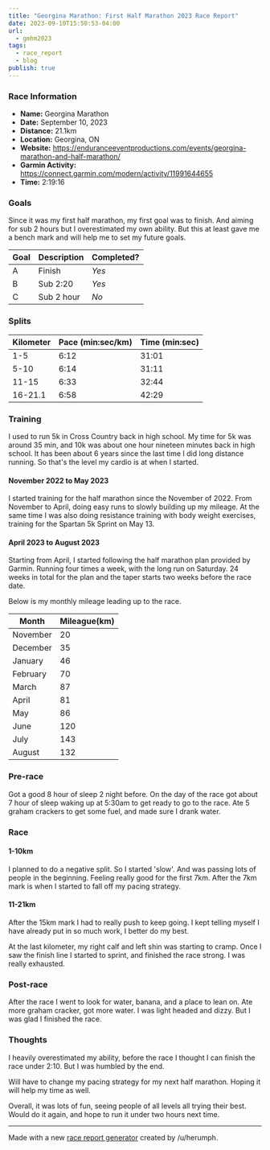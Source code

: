 ```yaml
---
title: "Georgina Marathon: First Half Marathon 2023 Race Report"
date: 2023-09-10T15:50:53-04:00
url:
  - gmhm2023
tags:
  - race_report
  - blog
publish: true
---
```

### Race Information
* **Name:** Georgina Marathon
* **Date:** September 10, 2023
* **Distance:** 21.1km
* **Location:** Georgina, ON
* **Website:** https://enduranceeventproductions.com/events/georgina-marathon-and-half-marathon/
* **Garmin Activity:** https://connect.garmin.com/modern/activity/11991644655
* **Time:** 2:19:16

### Goals
Since it was my first half marathon, my first goal was to finish.
And aiming for sub 2 hours but I overestimated my own ability.
But this at least gave me a bench mark and will help me to set my future goals.

| Goal | Description | Completed? |
|------|-------------|------------|
| A | Finish | *Yes* |
| B | Sub 2:20 | *Yes* |
| C | Sub 2 hour | *No* |

### Splits
| Kilometer | Pace (min:sec/km) | Time (min:sec) |
|------|------|-----|
| 1-5 | 6:12 | 31:01 |
| 5-10| 6:14 | 31:11 |
| 11-15| 6:33 | 32:44 |
| 16-21.1| 6:58 | 42:29 |


### Training

I used to run 5k in Cross Country back in high school.
My time for 5k was around 35 min, and 10k was about one hour nineteen minutes back in high school.
It has been about 6 years since the last time I did long distance running.
So that's the level my cardio is at when I started.

#### November 2022 to May 2023
I started training for the half marathon since the November of 2022.
From November to April, doing easy runs to slowly building up my mileage.
At the same time I was also doing resistance training with body weight exercises, training for the Spartan 5k Sprint on May 13.

#### April 2023 to August 2023

Starting from April, I started following the half marathon plan provided by Garmin.
Running four times a week, with the long run on Saturday.
24 weeks in total for the plan and the taper starts two weeks before the race date.

Below is my monthly mileage leading up to the race.

|Month| Mileague(km)|
|-----|------|
|November|20|
|December| 35 |
|January| 46 |
|February|70 |
|March| 87 |
|April| 81 |
|May| 86 |
|June| 120 |
|July| 143 |
|August| 132 |

### Pre-race
Got a good 8 hour of sleep 2 night before.
On the day of the race got about 7 hour of sleep waking up at 5:30am to get ready to go to the race.
Ate 5 graham crackers to get some fuel, and made sure I drank water.

### Race

#### 1-10km
I planned to do a negative split. So I started 'slow'.
And was passing lots of people in the beginning.
Feeling really good for the first 7km.
After the 7km mark is when I started to fall off my pacing strategy.
  
#### 11-21km
After the 15km mark I had to really push to keep going.
I kept telling myself I have already put in so much work, I better do my best.
  
At the last kilometer, my right calf and left shin was starting to cramp.
Once I saw the finish line I started to sprint, and finished the race strong.
I was really exhausted.

### Post-race
After the race I went to look for water, banana, and a place to lean on.
Ate more graham cracker, got more water.
I was light headed and dizzy.
But I was glad I finished the race.

### Thoughts

I heavily overestimated my ability, before the race I thought I can finish the race under 2:10.
But I was humbled by the end.

Will have to change my pacing strategy for my next half marathon.
Hoping it will help my time as well.

Overall, it was lots of fun, seeing people of all levels all trying their best.
Would do it again, and hope to run it under two hours next time.

---

Made with a new [race report generator](http://sfdavis.com/racereports/) created by /u/herumph.